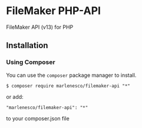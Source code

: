 # FileMaker PHP-API
FileMaker API (v13) for PHP

## Installation

### Using Composer
You can use the `composer` package manager to install.

    $ composer require marlenesco/filemaker-api "*"

or add:

    "marlenesco/filemaker-api": "*"

to your composer.json file
